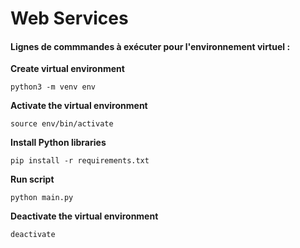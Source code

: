 # Web Services 


#### Lignes de commmandes à exécuter pour l'environnement virtuel :

**Create virtual environment** 
```
python3 -m venv env
```
**Activate the virtual environment**
```
source env/bin/activate
```
**Install Python libraries**
```
pip install -r requirements.txt
```
**Run script**
```
python main.py
```
**Deactivate the virtual environment**
```
deactivate
```
